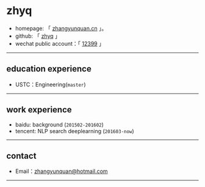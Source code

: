# zhyq

 - homepage: 「 [zhangyunquan.cn](http://zhangyunquan.cn) 」。
 - github: 「 [zhyq](https://www.github.com/zhyq) 」
 - wechat public account：「 [12399](http://mp.weixin.qq.com/mp/profile_ext?action=home&__biz=MzU2MTEzODg4Ng==&scene=110#wechat_redirect ) 」

---

## education experience

 - USTC：Engineering(``` master ```)

---

## work experience
 
 - baidu:  background (``` 201502-201602 ```)
 - tencent:  NLP search deeplearning (``` 201603-now ```)

---


## contact 

- Email：zhangyunquan@hotmail.com 

---

